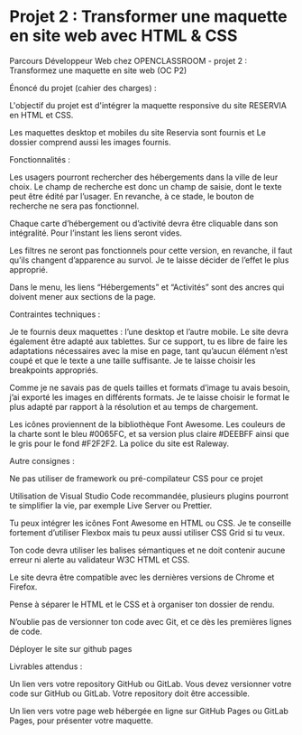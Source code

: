 # Projet 2 : Transformer une maquette en site web avec HTML & CSS

Parcours Développeur Web chez OPENCLASSROOM - projet 2 : Transformez une maquette en site web (OC P2)

Énoncé du projet (cahier des charges) :

L'objectif du projet est d'intégrer la maquette responsive du site RESERVIA en HTML et CSS.

Les maquettes desktop et mobiles du site Reservia sont fournis et Le dossier comprend aussi les images fournis.

Fonctionnalités :

Les usagers pourront rechercher des hébergements dans la ville de leur choix. Le champ de recherche est donc un champ de saisie, dont le texte peut être édité par l’usager. En revanche, à ce stade, le bouton de recherche ne sera pas fonctionnel.

Chaque carte d’hébergement ou d’activité devra être cliquable dans son intégralité. Pour l’instant les liens seront vides.

Les filtres ne seront pas fonctionnels pour cette version, en revanche, il faut qu’ils changent d’apparence au survol. Je te laisse décider de l’effet le plus approprié.

Dans le menu, les liens “Hébergements” et “Activités” sont des ancres qui doivent mener aux sections de la page.

Contraintes techniques :

Je te fournis deux maquettes : l’une desktop et l’autre mobile. Le site devra également être adapté aux tablettes. Sur ce support, tu es libre de faire les adaptations nécessaires avec la mise en page, tant qu’aucun élément n’est coupé et que le texte a une taille suffisante. Je te laisse choisir les breakpoints appropriés.

Comme je ne savais pas de quels tailles et formats d’image tu avais besoin, j’ai exporté les images en différents formats. Je te laisse choisir le format le plus adapté par rapport à la résolution et au temps de chargement.

Les icônes proviennent de la bibliothèque Font Awesome. Les couleurs de la charte sont le bleu #0065FC, et sa version plus claire #DEEBFF ainsi que le gris pour le fond #F2F2F2. La police du site est Raleway.

Autre consignes :

Ne pas utiliser de framework ou pré-compilateur CSS pour ce projet

Utilisation de Visual Studio Code recommandée, plusieurs plugins pourront te simplifier la vie, par exemple Live Server ou Prettier.

Tu peux intégrer les icônes Font Awesome en HTML ou CSS. Je te conseille fortement d’utiliser Flexbox mais tu peux aussi utiliser CSS Grid si tu veux.

Ton code devra utiliser les balises sémantiques et ne doit contenir aucune erreur ni alerte au validateur W3C HTML et CSS.

Le site devra être compatible avec les dernières versions de Chrome et Firefox.

Pense à séparer le HTML et le CSS et à organiser ton dossier de rendu.

N’oublie pas de versionner ton code avec Git, et ce dès les premières lignes de code.

Déployer le site sur github pages

Livrables attendus :

Un lien vers votre repository GitHub ou GitLab. Vous devez versionner votre code sur GitHub ou GitLab. Votre repository doit être accessible.

Un lien vers votre page web hébergée en ligne sur GitHub Pages ou GitLab Pages, pour présenter votre maquette.
